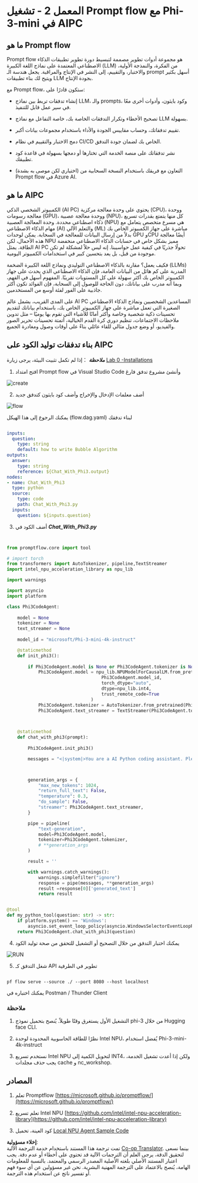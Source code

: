 <!--
CO_OP_TRANSLATOR_METADATA:
{
  "original_hash": "bc29f7fe7fc16bed6932733eac8c81b8",
  "translation_date": "2025-05-07T10:55:17+00:00",
  "source_file": "md/02.Application/02.Code/Phi3/VSCodeExt/HOL/AIPC/02.PromptflowWithNPU.md",
  "language_code": "ar"
}
-->
# **المعمل 2 - تشغيل Prompt flow مع Phi-3-mini في AIPC**

## **ما هو Prompt flow**

Prompt flow هو مجموعة أدوات تطوير مصممة لتبسيط دورة تطوير تطبيقات الذكاء الاصطناعي المعتمدة على نماذج اللغة الكبيرة (LLM) من الفكرة، والنمذجة الأولية، والاختبار، والتقييم، إلى النشر في الإنتاج والمراقبة. يجعل هندسة الـ prompt أسهل بكثير ويتيح لك بناء تطبيقات LLM بجودة الإنتاج.

مع Prompt flow، ستكون قادرًا على:

- إنشاء تدفقات تربط بين نماذج LLM، والـ prompts، وكود بايثون، وأدوات أخرى معًا في سير عمل قابل للتنفيذ.

- تصحيح الأخطاء وتكرار التدفقات الخاصة بك، خاصة التفاعل مع نماذج LLM بسهولة.

- تقييم تدفقاتك، وحساب مقاييس الجودة والأداء باستخدام مجموعات بيانات أكبر.

- دمج الاختبار والتقييم في نظام CI/CD الخاص بك لضمان جودة التدفق.

- نشر تدفقاتك على منصة الخدمة التي تختارها أو دمجها بسهولة في قاعدة كود تطبيقك.

- (اختياري لكن موصى به بشدة) التعاون مع فريقك باستخدام النسخة السحابية من Prompt flow في Azure AI.

## **ما هو AIPC**

الكمبيوتر الشخصي الذكي (AI PC) يحتوي على وحدة معالجة مركزية (CPU)، ووحدة معالجة رسومات (GPU)، ووحدة معالجة عصبية (NPU)، كل منها يتمتع بقدرات تسريع ذكاء اصطناعي محددة. وحدة المعالجة العصبية (NPU) هي مسرع متخصص يتعامل مع مهام الذكاء الاصطناعي (AI) والتعلم الآلي (ML) مباشرة على جهاز الكمبيوتر الخاص بك بدلاً من إرسال البيانات للمعالجة في السحابة. يمكن لوحدات GPU وCPU أيضًا معالجة هذه الأحمال، لكن NPU مميز بشكل خاص في حسابات الذكاء الاصطناعي منخفضة الطاقة. يمثل AI PC تحولًا جذريًا في كيفية عمل حواسيبنا. إنه ليس حلاً لمشكلة لم تكن موجودة من قبل، بل يعد بتحسين كبير في استخدامات الكمبيوتر اليومية.

فكيف يعمل؟ مقارنة بالذكاء الاصطناعي التوليدي ونماذج اللغة الكبيرة الضخمة (LLMs) المدربة على كم هائل من البيانات العامة، فإن الذكاء الاصطناعي الذي يحدث على جهاز الكمبيوتر الخاص بك أكثر سهولة على كل المستويات تقريبًا. المفهوم أسهل في الفهم، وبما أنه مدرب على بياناتك، دون الحاجة للوصول إلى السحابة، فإن الفوائد تكون أكثر جاذبية على الفور لفئة أوسع من المستخدمين.

على المدى القريب، يشمل عالم AI PC المساعدين الشخصيين ونماذج الذكاء الاصطناعي الصغيرة التي تعمل مباشرة على جهاز الكمبيوتر الخاص بك، باستخدام بياناتك لتقديم تحسينات ذكية شخصية وخاصة وأكثر أمانًا للأشياء التي تقوم بها يوميًا – مثل تدوين ملاحظات الاجتماعات، تنظيم دوري كرة القدم الخيالية، أتمتة تحسينات تحرير الصور والفيديو، أو وضع جدول مثالي للقاء عائلي بناءً على أوقات وصول ومغادرة الجميع.

## **بناء تدفقات توليد الكود على AIPC**

***ملاحظة*** ：إذا لم تكمل تثبيت البيئة، يرجى زيارة [Lab 0 -Installations](./01.Installations.md)

1. افتح امتداد Prompt flow في Visual Studio Code وأنشئ مشروع تدفق فارغ

![create](../../../../../../../../../translated_images/pf_create.bde888dc83502eba082a058175bbf1eee6791219795393a386b06fd3043ec54d.ar.png)

2. أضف معلمات الإدخال والإخراج وأضف كود بايثون كتدفق جديد

![flow](../../../../../../../../../translated_images/pf_flow.520824c0969f2a94f17e947f86bdc4b4c6c88a2efa394fe3bcfb58c0dbc578a7.ar.png)

يمكنك الرجوع إلى هذا الهيكل (flow.dag.yaml) لبناء تدفقك

```yaml

inputs:
  question:
    type: string
    default: how to write Bubble Algorithm
outputs:
  answer:
    type: string
    reference: ${Chat_With_Phi3.output}
nodes:
- name: Chat_With_Phi3
  type: python
  source:
    type: code
    path: Chat_With_Phi3.py
  inputs:
    question: ${inputs.question}


```

3. أضف الكود في ***Chat_With_Phi3.py***

```python


from promptflow.core import tool

# import torch
from transformers import AutoTokenizer, pipeline,TextStreamer
import intel_npu_acceleration_library as npu_lib

import warnings

import asyncio
import platform

class Phi3CodeAgent:
    
    model = None
    tokenizer = None
    text_streamer = None
    
    model_id = "microsoft/Phi-3-mini-4k-instruct"

    @staticmethod
    def init_phi3():
        
        if Phi3CodeAgent.model is None or Phi3CodeAgent.tokenizer is None or Phi3CodeAgent.text_streamer is None:
            Phi3CodeAgent.model = npu_lib.NPUModelForCausalLM.from_pretrained(
                                    Phi3CodeAgent.model_id,
                                    torch_dtype="auto",
                                    dtype=npu_lib.int4,
                                    trust_remote_code=True
                                )
            Phi3CodeAgent.tokenizer = AutoTokenizer.from_pretrained(Phi3CodeAgent.model_id)
            Phi3CodeAgent.text_streamer = TextStreamer(Phi3CodeAgent.tokenizer, skip_prompt=True)

    

    @staticmethod
    def chat_with_phi3(prompt):
        
        Phi3CodeAgent.init_phi3()

        messages = "<|system|>You are a AI Python coding assistant. Please help me to generate code in Python.The answer only genertated Python code, but any comments and instructions do not need to be generated<|end|><|user|>" + prompt +"<|end|><|assistant|>"



        generation_args = {
            "max_new_tokens": 1024,
            "return_full_text": False,
            "temperature": 0.3,
            "do_sample": False,
            "streamer": Phi3CodeAgent.text_streamer,
        }

        pipe = pipeline(
            "text-generation",
            model=Phi3CodeAgent.model,
            tokenizer=Phi3CodeAgent.tokenizer,
            # **generation_args
        )

        result = ''

        with warnings.catch_warnings():
            warnings.simplefilter("ignore")
            response = pipe(messages, **generation_args)
            result =response[0]['generated_text']
            return result


@tool
def my_python_tool(question: str) -> str:
    if platform.system() == 'Windows':
        asyncio.set_event_loop_policy(asyncio.WindowsSelectorEventLoopPolicy())
    return Phi3CodeAgent.chat_with_phi3(question)


```

4. يمكنك اختبار التدفق من خلال التصحيح أو التشغيل للتحقق من صحة توليد الكود

![RUN](../../../../../../../../../translated_images/pf_run.4239e8a0b420a58284edf6ee1471c1697c345670313c8e7beac0edaee15b9a9d.ar.png)

5. شغل التدفق كـ API تطوير في الطرفية

```

pf flow serve --source ./ --port 8080 --host localhost   

```

يمكنك اختباره في Postman / Thunder Client

### **ملاحظة**

1. التشغيل الأول يستغرق وقتًا طويلاً. يُنصح بتحميل نموذج phi-3 من خلال Hugging face CLI.

2. نظرًا للطاقة الحاسوبية المحدودة لوحدة Intel NPU، يُفضل استخدام Phi-3-mini-4k-instruct

3. نستخدم تسريع Intel NPU لتحويل الكمية إلى INT4، ولكن إذا أعدت تشغيل الخدمة، يجب حذف مجلدات cache و nc_workshop.

## **المصادر**

1. تعلم Promptflow [https://microsoft.github.io/promptflow/](https://microsoft.github.io/promptflow/)

2. تعلم تسريع Intel NPU [https://github.com/intel/intel-npu-acceleration-library](https://github.com/intel/intel-npu-acceleration-library)

3. كود العينة، تحميل [Local NPU Agent Sample Code](../../../../../../../../../code/07.Lab/01/AIPC)

**إخلاء مسؤولية**:  
تمت ترجمة هذا المستند باستخدام خدمة الترجمة الآلية [Co-op Translator](https://github.com/Azure/co-op-translator). بينما نسعى لتحقيق الدقة، يرجى العلم أن الترجمات الآلية قد تحتوي على أخطاء أو عدم دقة. يجب اعتبار المستند الأصلي بلغته الأصلية المصدر الرسمي والمعتمد. بالنسبة للمعلومات الهامة، يُنصح بالاعتماد على الترجمة المهنية البشرية. نحن غير مسؤولين عن أي سوء فهم أو تفسير ناتج عن استخدام هذه الترجمة.